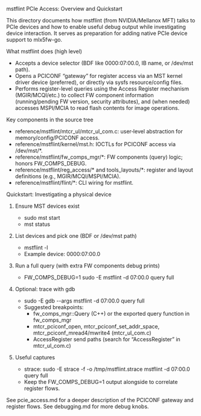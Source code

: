 mstflint PCIe Access: Overview and Quickstart

This directory documents how mstflint (from NVIDIA/Mellanox MFT) talks to PCIe devices and how to enable useful debug output while investigating device interaction. It serves as preparation for adding native PCIe device support to mlx5fw-go.

What mstflint does (high level)
- Accepts a device selector (BDF like 0000:07:00.0, IB name, or /dev/mst path).
- Opens a PCICONF “gateway” for register access via an MST kernel driver device (preferred), or directly via sysfs resource/config files.
- Performs register-level queries using the Access Register mechanism (MGIR/MCQI/etc.) to collect FW component information (running/pending FW version, security attributes), and (when needed) accesses MSPI/MCIA to read flash contents for image operations.

Key components in the source tree
- reference/mstflint/mtcr_ul/mtcr_ul_com.c: user‑level abstraction for memory/config/PCICONF access.
- reference/mstflint/kernel/mst.h: IOCTLs for PCICONF access via /dev/mst/*.
- reference/mstflint/fw_comps_mgr/*: FW components (query) logic; honors FW_COMPS_DEBUG.
- reference/mstflint/reg_access/* and tools_layouts/*: register and layout definitions (e.g., MGIR/MCQI/MSPI/MCIA).
- reference/mstflint/flint/*: CLI wiring for mstflint.

Quickstart: Investigating a physical device
1) Ensure MST devices exist
   - sudo mst start
   - mst status

2) List devices and pick one (BDF or /dev/mst path)
   - mstflint -l
   - Example device: 0000:07:00.0

3) Run a full query (with extra FW components debug prints)
   - FW_COMPS_DEBUG=1 sudo -E mstflint -d 07:00.0 query full

4) Optional: trace with gdb
   - sudo -E gdb --args mstflint -d 07:00.0 query full
   - Suggested breakpoints:
     - fw_comps_mgr::Query (C++) or the exported query function in fw_comps_mgr
     - mtcr_pciconf_open, mtcr_pciconf_set_addr_space, mtcr_pciconf_mread4/mwrite4 (mtcr_ul_com.c)
     - AccessRegister send paths (search for “AccessRegister” in mtcr_ul_com.c)

5) Useful captures
   - strace: sudo -E strace -f -o /tmp/mstflint.strace mstflint -d 07:00.0 query full
   - Keep the FW_COMPS_DEBUG=1 output alongside to correlate register flows.

See pcie_access.md for a deeper description of the PCICONF gateway and register flows. See debugging.md for more debug knobs.

